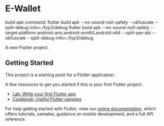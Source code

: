 # E-Wallet

build apk command: flutter build apk --no-sound-null-safety --obfuscate --split-debug-info=./fyp3/debug
flutter build apk --no-sound-null-safety --target-platform android-arm,android-arm64,android-x64 --split-per-abi --obfuscate --split-debug-info=./fyp3/debug


A new Flutter project.

## Getting Started

This project is a starting point for a Flutter application.

A few resources to get you started if this is your first Flutter project:

- [Lab: Write your first Flutter app](https://flutter.dev/docs/get-started/codelab)
- [Cookbook: Useful Flutter samples](https://flutter.dev/docs/cookbook)

For help getting started with Flutter, view our
[online documentation](https://flutter.dev/docs), which offers tutorials,
samples, guidance on mobile development, and a full API reference.
